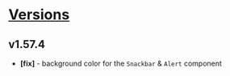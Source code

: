 # [Versions](https://github.com/Tracktor/design-system/releases)

## v1.57.4
- **[fix]** - background color for the `Snackbar` & `Alert` component
